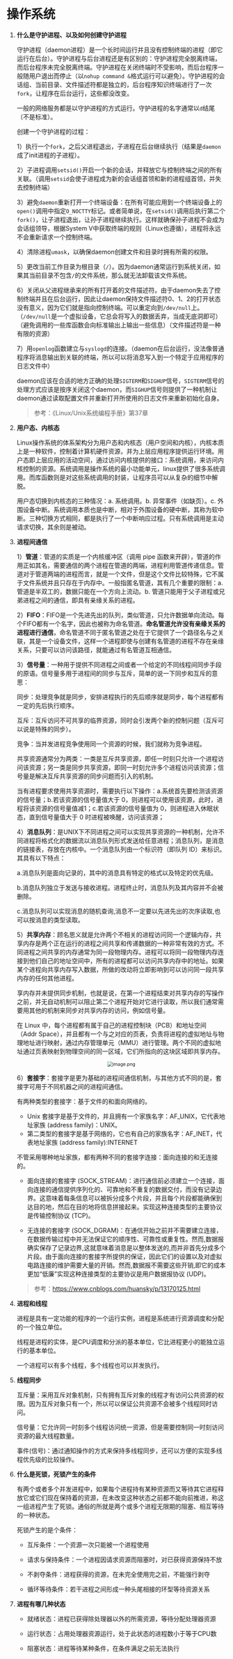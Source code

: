 # 操作系统

1. **什么是守护进程、以及如何创建守护进程**

   守护进程（daemon进程）是一个长时间运行并且没有控制终端的进程（即它运行在后台）。守护进程与后台进程还是有区别的：守护进程完全脱离终端，而后台程序未完全脱离终端。守护进程在关闭终端时不受影响，而后台程序一般随用户退出而停止（以`nohup command &`格式运行可以避免）。守护进程的会话组、当前目录、文件描述符都是独立的，后台程序知识终端进行了一次`fork`，让程序在后台运行，这些都没改变。

   一般的网络服务都是以守护进程的方式运行。守护进程的名字通常以`d`结尾（不是标准）。

   创建一个守护进程的过程：

   1）执行一个`fork`，之后父进程退出，子进程在后台继续执行（结果是`daemon`成了init进程的子进程）。

   2）子进程调用`setsid()`开启一个新的会话，并释放它与控制终端之间的所有关联。（调用`setsid`会使子进程成为新的会话组首领和新的进程组首领，并失去控制终端）

   3）避免`daemon`重新打开一个终端设备：在所有可能应用到一个终端设备上的`open()`调用中指定`O_NOCTTY`标记。或者简单说，在`setsid()`调用后执行第二个`fork()`，让子进程退出，让孙子进程继续执行。这样就确保孙子进程不会成为会话组领导，根据System V中获取终端的规则（Linux也遵循），进程将永远不会重新请求一个控制终端。

   4）清除进程`umask`，以确保daemon创建文件和目录时拥有所需的权限。

   5）更改当前工作目录为根目录（`/`）。因为daemon通常运行到系统关闭，如果其当前目录不包含`/`的文件系统，那么就无法卸载该文件系统。

   6）关闭从父进程继承来的所有打开着的文件描述符。由于daemon失去了控制终端并且在后台运行，因此让daemon保持文件描述符0、1、2的打开状态没有意义，因为它们就是指向控制终端。可以重定向到`/dev/null`上。（`/dev/null`是一个虚拟设备，它总会将写入的数据丢弃，当成无底洞即可）（避免调用的一些库函数会向标准输出上输出一些信息）（文件描述符是一种有限的资源）

   7）用`openlog`函数建立与`syslogd`的连接。（daemon在后台运行，没法像普通程序将消息输出到关联的终端，所以可以将消息写入到一个特定于应用程序的日志文件中）

   daemon应该在合适的地方正确的处理`SIGTERM`和`SIGHUP`信号，`SIGTERM`信号的处理方式应该是按序关闭这个daemon，而`SIGHUP`信号则提供了一种机制让daemon通过读取配置文件并重新打开所使用的日志文件来重新初始化自身。

   > 参考：《Linux/Unix系统编程手册》第37章

2. **用户态、内核态**

   Linux操作系统的体系架构分为用户态和内核态（用户空间和内核），内核本质上是一种软件，控制着计算机硬件资源，并为上层应用程序提供运行环境。用户态即上层应用的活动空间，通过访问内核提供的接口：系统调用，来访问内核控制的资源。系统调用是操作系统的最小功能单元，linux提供了很多系统调用。而库函数则是对这些系统调用的封装，让程序员可以从复杂的细节中解脱。

   用户态切换到内核态的三种情况：a. 系统调用。b. 异常事件（如缺页）。c. 外围设备中断。系统调用本质也是中断，相对于外围设备的硬中断，其称为软中断。三种切换方式相同，都是执行了一个中断响应过程。只有系统调用是主动请求切换，其余则是被动。
   
3. **进程间通信**

   1）**管道**：管道的实质是一个内核缓冲区（调用 pipe  函数来开辟），管道的作用正如其名，需要通信的两个进程在管道的两端，进程利用管道传递信息。管道对于管道两端的进程而言，就是一个文件，但是这个文件比较特殊，它不属于文件系统并且只存在于内存中。一般指匿名管道，其有几个重要的限制：a. 管道是半双工的，数据只能在一个方向上流动。b. 管道只能用于父子进程或兄弟进程之间的通信，即具有亲缘关系的进程。

   2）**FIFO**：FIFO是一个先进先出的队列，类似管道，只允许数据单向流动。每个FIFO都有一个名字，因此也被称为命名管道。**命名管道允许没有亲缘关系的进程进行通信**，命名管道不同于匿名管道之处在于它提供了一个路径名与之关联，其是一个设备文件，这样一个进程即使与创建有名管道的进程不存在亲缘关系，只要可以访问该路径，就能通过有名管道互相通信。

   3）**信号量**：一种用于提供不同进程之间或者一个给定的不同线程间同步手段的原语。信号量多用于进程间的同步与互斥，简单的说一下同步和互斥的意思：

   同步：处理竞争就是同步，安排进程执行的先后顺序就是同步，每个进程都有一定的先后执行顺序。

   互斥：互斥访问不可共享的临界资源，同时会引发两个新的控制问题（互斥可以说是特殊的同步）。

   竞争：当并发进程竞争使用同一个资源的时候，我们就称为竞争进程。

   共享资源通常分为两类：一类是互斥共享资源，即任一时刻只允许一个进程访问该资源；另一类是同步共享资源，即同一时刻允许多个进程访问该资源；信号量是解决互斥共享资源的同步问题而引入的机制。

   当有进程要求使用共享资源时，需要执行以下操作：a.系统首先要检测该资源的信号量；b.若该资源的信号量值大于 0，则进程可以使用该资源，此时，进程将该资源的信号量值减1；c.若该资源的信号量值为 0，则进程进入休眠状态，直到信号量值大于 0 时进程被唤醒，访问该资源；

   4）**消息队列**：是UNIX下不同进程之间可以实现共享资源的一种机制，允许不同进程将格式化的数据流以消息队列形式发送给任意进程；消息队列，是消息的链接表，存放在内核中。一个消息队列由一个标识符（即队列 ID）来标识。其具有以下特点：

   a.消息队列是面向记录的，其中的消息具有特定的格式以及特定的优先级。

   b.消息队列独立于发送与接收进程。进程终止时，消息队列及其内容并不会被删除。

   c.消息队列可以实现消息的随机查询,消息不一定要以先进先出的次序读取,也可以按消息的类型读取。

   5）**共享内存**：顾名思义就是允许两个不相关的进程访问同一个逻辑内存，共享内存是两个正在运行的进程之间共享和传递数据的一种非常有效的方式。不同进程之间共享的内存通常为同一段物理内存。进程可以将同一段物理内存连接到他们自己的地址空间中，所有的进程都可以访问共享内存中的地址。如果某个进程向共享内存写入数据，所做的改动将立即影响到可以访问同一段共享内存的任何其他进程。

   享内存并未提供同步机制，也就是说，在第一个进程结束对共享内存的写操作之前，并无自动机制可以阻止第二个进程开始对它进行读取，所以我们通常需要用其他的机制来同步对共享内存的访问，例如信号量。

   在 Linux 中，每个进程都有属于自己的进程控制块（PCB）和地址空间（Addr  Space），并且都有一个与之对应的页表，负责将进程的虚拟地址与物理地址进行映射，通过内存管理单元（MMU）进行管理。两个不同的虚拟地址通过页表映射到物理空间的同一区域，它们所指向的这块区域即共享内存。

   <div style="text-align:center"><img src="https://img2020.cnblogs.com/blog/916005/202006/916005-20200620191603410-782893759.png" alt="image.png" style="zoom: 75%;" /></div>
   
   6）**套接字**：套接字是更为基础的进程间通信机制，与其他方式不同的是，套接字可用于不同机器之间的进程间通信。
   
   有两种类型的套接字：基于文件的和面向网络的。
   
   - Unix 套接字是基于文件的，并且拥有一个家族名字：AF_UNIX，它代表地址家族 (address family)：UNIX。
   - 第二类型的套接字是基于网络的，它也有自己的家族名字：AF_INET，代表地址家族 (address family):INTERNET
   
   不管采用哪种地址家族，都有两种不同的套接字连接：面向连接的和无连接的。
   
   - 面向连接的套接字 (SOCK_STREAM)：进行通信前必须建立一个连接，面向连接的通信提供序列化的、可靠地和不重复的数据交付，而没有记录边界。这意味着每条信息可以被拆分成多个片段，并且每个片段都能确保到达目的地，然后在目的地将信息拼接起来。实现这种连接类型的主要协议是传输控制协议 (TCP)。
   
   - 无连接的套接字 (SOCK_DGRAM)：在通信开始之前并不需要建立连接，在数据传输过程中并无法保证它的顺序性、可靠性或重复性。然而,数据报确实保存了记录边界,这就意味着消息是以整体发送的,而并非首先分成多个片段。由于面向连接的套接字所提供的保证，因此它们的设置以及对虚拟电路连接的维护需要大量的开销。然而,数据报不需要这些开销,即它的成本更加“低廉”实现这种连接类型的主要协议是用户数据报协议 (UDP)。
   
   > 参考：https://www.cnblogs.com/huansky/p/13170125.html
   

4. **进程和线程**

   进程是具有一定功能的程序的一个运行实例，进程是系统进行资源调度和分配的一个独立单位。

   线程是进程的实体，是CPU调度和分派的基本单位，它比进程更小的能独立运行的基本单位。

   一个进程可以有多个线程，多个线程也可以并发执行。

5. **线程同步**

   互斥量：采用互斥对象机制，只有拥有互斥对象的线程才有访问公共资源的权限。因为互斥对象只有一个，所以可以保证公共资源不会被多个线程同时访问。

   信号量：它允许同一时刻多个线程访问统一资源，但是需要控制同一时刻访问资源的最大线程数量。

   事件(信号)：通过通知操作的方式来保持多线程同步，还可以方便的实现多线程优先级的比较操作。

6. **什么是死锁，死锁产生的条件**

   有两个或者多个并发进程中，如果每个进程持有某种资源而又等待其它进程释放它或它们现在保持着的资源，在未改变这种状态之前都不能向前推进，称这一组进程产生了死锁。通俗的所就是两个或多个进程无限期的阻塞、相互等待的一种状态。

   死锁产生的是个条件：
   
   * 互斥条件：一个资源一次只能被一个进程使用

   * 请求与保持条件：一个进程因请求资源而阻塞时，对已获得资源保持不放

   * 不剥夺条件：进程获得的资源，在未完全使用完之前，不能强行剥夺

   * 循环等待条件：若干进程之间形成一种头尾相接的环型等待资源关系

7. **进程有哪几种状态**

   * 就绪状态：进程已获得除处理器以外的所需资源，等待分配处理器资源
   
   * 运行状态：占用处理器资源运行，处于此状态的进程数小于等于CPU数

   * 阻塞状态：进程等待某种条件，在条件满足之前无法执行


